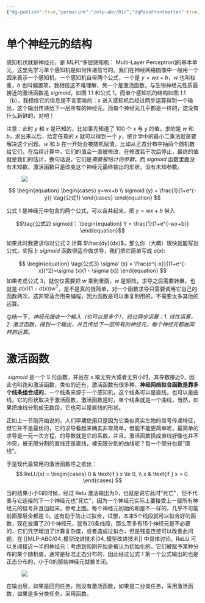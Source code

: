 ```yaml
---
{"dg-publish":true,"permalink":"/mlp-abc/01/","dgPassFrontmatter":true}
---
```



# 单个神经元的结构

感知机也就是神经元，是 MLP[^多层感知机： Multi-Layer Perceptron]的基本单元，这里先学习单个感知机是如何传递信号的。我们在神经网络图像中一般用一个圆来表示一个感知机，一个感知机自带两个公式，一个是 $y=wx+b$，$w$ 也叫权重，$b$ 也叫偏置项，我相信这不难理解，另一个是激活函数，与生物神经元性质最接近的激活函数是 $sigmoid$，如图 1.1 和公式 1。而单个感知机的结构如图 1.1（b），我相信它的信息是不言而喻的：x 进入感知机后经过两步运算得到一个输出，这个输出传递给下一层所有的神经元，而每个神经元几乎都是一样的，这没有什么新鲜的，对吧！

注意：此时 $y$ 和 $x$ 是已知的，比如事先知道了 100 个 x 与 y 的值，求的是 $w$ 和 $b$，求出来以后，给定任意的 $x$ 就可以得到一个 $y$，统计学中的最小二乘法就是要解决这个问题。$w$ 和 $b$ 在一开始会被随机赋值，比如从正态分布中抽两个随机数给它们，在后续计算中，它们的值会一直被修改，在修改若干次后停止，最终的值就是我们的估计，换句话说，它们是*需要被估计的参数*，而 $sigmoid$ 函数里面没有未知数，激活函数只是改变这个神经元最终输出的形状，没有未知参数。

<figure id="figure3">
<img src="https://s2.loli.net/2023/08/27/3UAEKC6oGN1jDZO.jpg"/>
</figure>

$$
\begin{equation}
    \begin{cases}
        y=wx+b \\
        sigmoid (y) = \frac{1}{1+e^{-y}} \tag{公式1}
    \end{cases}
\end{equation}
$$

公式 1 是神经元中包含的两个公式，可以合并起来，把 $y=wx+b$ 带入

$$\tag{公式2}
sigmoid：
\begin{equation}
    Y = \frac{1}{1+e^{-wx+b}}
\end{equation}$$

如果此时我要求你对公式 2 计算 $\frac{dy}{dx}$，那么你（大概）很快就能写出公式。实际上 $sigmoid$ 函数很适合做求导，我们把它简单写成 $\sigma(x)$:

$$
\begin{equation} \tag{公式3}
    \sigma' (x) = \frac{e^{-x}}{(1+e^{-x})^2}=\sigma (x)(1 - \sigma (x))
\end{equation}
$$
如果考虑公式 3，就仅仅需要把 $w$ 乘到里面，$w$ 是矩阵，求导之后需要转置，也就是 $\sigma(x)(1 - \sigma(x))w^T$，是不是真的很简单，对一个函数求导只需要调用它自己的函数两次，这非常适合用来编程，因为函数是可以重复利用的，不需要太多其他的运算。

总结一下，*神经元接收一个输入（也可以是多个），经过两步运算：1. 线性运算，2. 激活函数，得到一个输出，并且传给下一层所有的神经元，每个神经元都做同样的运算。*

# 激活函数

​​ $sigmoid$ 是一个 S 形函数，并且在 x 取无穷大或者无穷小时，其导数接近0，因此也叫饱和激活函数，类似的还有​，激活函数有很多种，**神经网络拟合函数是靠多个线条组合成的**，一个线条来源于一个感知机，这个线条可以是直线，也可以是曲线，它的形状取决于激活函数，激活函数是​时，单个线条就是一个曲线，当然，如果把曲线分割成无数段，它也可以是直线的形状。

正如上一节刚开始说的，人们早期使用​只是因为它类似真实生物的信号传递特征，但它并不是最优的，它的求导看起来确实非常简单，但能不能更简单呢，最简单的求导是一元一次方程，​的导数就是它的系数，并且，激活函数换成直线好像也并不冲突，被无限分割的直线还是直线，被无限分割的曲线呢？每一个部分也是"直线"。

于是现代最常用的激活函数​呼之欲出：
​​​​​​​ $$
    ReLU(x) =
    \begin{cases}
        0 & \text{if } x \le 0, \\
        x & \text{if } x > 0.
    \end{cases}
$$

当​的结果小于0的时候，经过 Relu 激活输出为0，也就是说它此时"死亡"，但不代表与它连接的下一个神经元也"死亡"，因为一个神经元实际上要接受上一层所有神经元的信号并且加起来，参考上图。每个神经元初始的​和​是不一样的，几乎不可能前面那层全都是 0。这有助于防止过拟合，试想，本来5个线段就可以拟合好的函数，现在放置了20个神经元，就有20条线段，那么至多有15个神经元是不必要的，它们凭空增加了计算复杂度，或者造成过拟合，但是残差连接可以改善此问题，在 [[MLP-ABC/04_模型改进技术\|04_模型改进技术]] 中具体讨论。ReLU 可以关闭接近一半的神经元：考虑到​和​刚开始是被认为初始化的，它们被赋予某种分布的某个随机值，通常是标准正态分布的，因此经过公式 1 第一个公式输出的​也是正态分布的，​小于0的那些神经元就被关闭。

<figure id="figure3">
<img src="https://s2.loli.net/2023/08/27/EpkSqiLnKWbwQoB.jpg"/>
</figure>

在输出层，如果是回归任务，则没有激活函数，如果是二分类任务，采用​激活函数，如果是多分类任务，采用​函数。